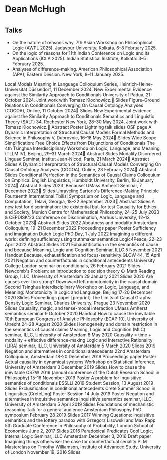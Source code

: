 <h1>Dean McHugh<h1>

<h2>Talks</h2>


<ul>
  <li>On the nature of reasons why. 7th Asian Workshop on Philosophical Logic (AWPL 2025).  Jadavpur University, Kolkata. 6–8 February 2025.</li>
  <li>On the logic of reasons for 11th Indian Conference on Logic and its Applications (ICLA 2025). Indian Statistical Institute, Kolkata. 3–5 February 2025.</li>
  <li>Analyses of difference-making. American Philosophical Association (APA), Eastern Division. New York, 8–11 January 2025.</li>
</ul>






Local Modals
	Meaning in Language Colloquium Series, Heinrich-Heine-Universität Düsseldorf, 11 December 2024.
New Experimental Evidence against the Similarity Approach to Conditionals
	University of Padua, 21 October 2024. Joint work with Tomasz Klochowicz.	Slides
Figure–Ground Relations in Conditionals
	Converging On Causal Ontology Analyses (COCOA), Online, 11 October 2024	Slides
New Experimental Evidence against the Similarity Approach to Conditionals
	Semantics and Linguistic Theory (SALT) 34, Rochester New York, 28–30 May 2024. Joint work with Tomasz Klochowicz.	Abstract  Poster  Lightning talk slides  OSF page
A Dynamic Interpretation of Structural Causal Models
	Formal Methods and Science in Philosophy V, Dubrovnic, 16–18 May 2024	Slides
Wide Scope Simplification: Free Choice Effects from Disjunctions of Conditionals
	The 4th Tsinghua Interdisciplinary Workshop on Logic, Language, and Meaning (TLLM IV), Beijing, 29–31 March 2024	Abstract Slides
Modality Disordered
	Linguae Seminar, Institut Jean-Nicod, Paris, 21 March 2024	Abstract Slides
A Dynamic Interpretation of Structural Causal Models
	Converging On Causal Ontology Analyses (COCOA), Online, 23 February 2024	Abstract  Slides
Conditional Perfection in the Semantics of Causal Claims
	Colloquium on Empirical English Linguistics, Humboldt University, Berlin, 18 January 2024	Abstract  Slides
2023
'Because'
	UMass Amherst Seminar, 7 December 2023	Slides
Unraveling Sartorio's Difference-Making Principle
	Fourteenth International Tbilisi Symposium on Logic, Language and Computation, Telavi, Georgia, 18–22 September 2023	Abstract Slides
A new test for discrimination: the existential but-for test
Causality for Ethics and Society, Munich Centre for Mathematical Philosophy, 24–25 July 2023
& CEPDISK'23 Conference on Discrimination, Aarhus University, 12–13 October 2023	Abstract Slides
2022
Aboutness and modality
	Amsterdam Colloquium, 19–21 December 2022
	Proceedings paper Poster
Sufficiency and imagination
	Dutch Logic PhD Day, 1 July 2022
Imagining a different world: defining sufficiency using truthmaker semantics
	Logic4Peace, 22–23 April 2022
	Abstract  Slides
2021
Exhaustification in the semantics of cause and because
	Meaning, Logic and Cognition Seminar, ILLC 5 November 2021
	Handout
Because, exhaustification and focus-sensitivity
	GLOW 44, 15 April 2021
Negation and counterfactuals in conditional antecedents
University College London seminar on conditionals, 26 February 2021
Slides
Newcomb's Problem: an introduction to decision theory
Φ-Math Reading Group, ILLC, University of Amsterdam 29 January 2021
Slides
2020
Are causes ever too strong? Downward left monotonicity in the causal domain
Second Tsinghua Interdisciplinary Workshop on Logic, Language, and Meaning: Monotonicity in Logic and Language, Beijing 17-20 December 2020
Slides
Proceedings paper [preprint]
The Limits of Causal Graphs: Density
Logic Seminar, Charles University, Prague 23 November 2020
Slides
Causality, magic, and tense-modal interaction
	UMass Amherst semantics seminar 9 October 2020
	Handout
How to cause the inevitable
10th European Congress of Analytic Philosophy (ECAP 10), University of Utrecht 24-28 August 2020
Slides
Homogeneity and domain restriction in the semantics of causal claims
Meaning, Logic and Cognition (MLC) seminar, ILLC, University of Amsterdam 8 May 2020
Causality = time + modality + effective difference-making
Logic and Interactive Rationality (LIRA) seminar, ILLC, University of Amsterdam 5 March 2020
Slides
2019
Negation and alternatives in conditional antecedents
22nd Amsterdam Colloquium, Amsterdam 18-20 December 2019
Proceedings paper
Poster
Actual causality in dynamical systems
Workshop on Statistical Inference, University of Amsterdam 3 December 2019
Slides
How to cause the inevitable
OSZW 2019 (annual conference of the Dutch Research School in Philosophy) 15-16 November 2019
Poster
A problem for inquisitive semantics of conditionals
ESSLLI 2019 Student Session, 13 August 2019
Slides
Exclusification in conditional antecedents
Crete Summer School in Linguistics (CreteLing) Poster Session 14 July 2019
Poster
Negation and alternatives in inquisitive semantics
Inquisitive semantics seminar, ILLC, University of Amsterdam 5 April 2019
Slides
Foundations of mechanistic reasoning
Talk for a general audience
Amsterdam Philosophy PhD symposium February 28 2019
Slides
2017
Winning Questions: inquisitive semantics and the lottery paradox
with Grzegorz Lisowski and Max Rapp
5th Graduate Conference in Philosophy of Probability, London School of Economics June 2, 2017
Slides
2016
Paradoxical Predicates
Cool Logic, Internal Logic Seminar, ILLC Amsterdam  December 3, 2016
Draft paper
Imagining things otherwise: the case for counterfactual seriality
PLM Masterclass on Timothy Williamson, Institute of Advanced Study, University of London November 19, 2016
Slides
